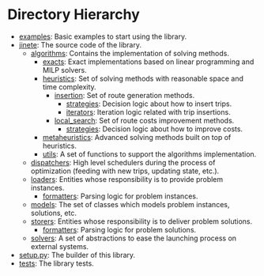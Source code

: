 # Directory Hierarchy

* [examples](https://github.com/garciparedes/jinete/tree/master/examples/): Basic examples to start using the library.
* [jinete](https://github.com/garciparedes/jinete/tree/master/jinete/): The source code of the library.
  * [algorithms](https://github.com/garciparedes/jinete/tree/master/jinete/algorithms/): Contains the implementation of solving methods.
    * [exacts](https://github.com/garciparedes/jinete/tree/master/jinete/algorithms/exacts): Exact implementations based on linear programming and MILP solvers.
    * [heuristics](https://github.com/garciparedes/jinete/tree/master/jinete/algorithms/heuristics): Set of solving methods with reasonable space and time complexity.
      * [insertion](https://github.com/garciparedes/jinete/tree/master/jinete/algorithms/heuristics/insertion): Set of route generation methods.
        * [strategies](https://github.com/garciparedes/jinete/tree/master/jinete/algorithms/heuristics/insertion/strategies): Decision logic about how to insert trips.
        * [iterators](https://github.com/garciparedes/jinete/tree/master/jinete/algorithms/heuristics/insertion/strategies): Iteration logic related with trip insertions.
      * [local_search](https://github.com/garciparedes/jinete/tree/master/jinete/algorithms/heuristics/local_search): Set of route costs improvement methods. 
        * [strategies](https://github.com/garciparedes/jinete/tree/master/jinete/algorithms/heuristics/local_search/strategies): Decision logic about how to improve costs.
    * [metaheuristics](https://github.com/garciparedes/jinete/tree/master/jinete/algorithms/metaheuristics): Advanced solving methods built on top of heuristics.
    * [utils](https://github.com/garciparedes/jinete/tree/master/jinete/algorithms/utils): A set of functions to support the algorithms implementation.
  * [dispatchers](https://github.com/garciparedes/jinete/tree/master/jinete/dispatchers/): High level schedulers during the process of optimization (feeding with new trips, updating state, etc.).
  * [loaders](https://github.com/garciparedes/jinete/tree/master/jinete/loaders/): Entities whose responsibility is to provide problem instances.
    * [formatters](https://github.com/garciparedes/jinete/tree/master/jinete/loaders/formatters/): Parsing logic for problem instances.
  * [models](https://github.com/garciparedes/jinete/tree/master/jinete/models/): The set of classes which models problem instances, solutions, etc.
  * [storers](https://github.com/garciparedes/jinete/tree/master/jinete/storers/): Entities whose responsibility is to deliver problem solutions.
    * [formatters](https://github.com/garciparedes/jinete/tree/master/jinete/storers/formatters/): Parsing logic for problem solutions.
  * [solvers](https://github.com/garciparedes/jinete/tree/master/jinete/solvers.py): A set of abstractions to ease the launching process on external systems.
* [setup.py](https://github.com/garciparedes/jinete/tree/master/setup.py): The builder of this library.
* [tests](https://github.com/garciparedes/jinete/tree/master/tests/): The library tests.